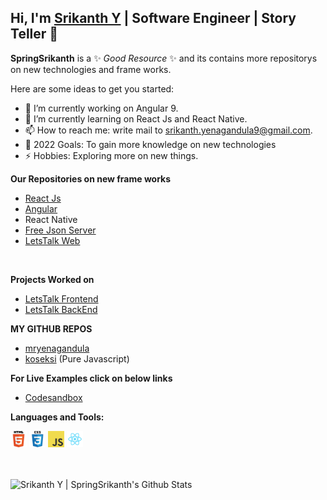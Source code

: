 ## Hi, I'm [Srikanth Y][website] | Software Engineer | Story Teller 👋

**SpringSrikanth** is a ✨ _Good Resource_ ✨ and its contains more repositorys on new technologies and frame works.

Here are some ideas to get you started:

- 🔭 I’m currently working on Angular 9.
- 🌱 I’m currently learning on React Js and React Native.
- 📫 How to reach me: write mail to srikanth.yenagandula9@gmail.com.
- 🥅 2022 Goals: To gain more knowledge on new technologies
- ⚡ Hobbies: Exploring more on new things.

**Our Repositories on new frame works** 
- [React Js][react_repo]
- [Angular][angular_repo]
- React Native
- [Free Json Server][publicjsonserverlink]
- [LetsTalk Web][website]

<br />

**Projects Worked on**
- [LetsTalk Frontend][LetsTalk_Frontend]
- [LetsTalk BackEnd][LetsTalk_BackEnd]

**MY GITHUB REPOS**
- [mryenagandula][MRYENAGANDULA]
- [koseksi][KOSEKSI] (Pure Javascript)

**For Live Examples click on below links**
- [Codesandbox][CodeSandBoxURI]

**Languages and Tools:**

<code><img alt="HTML5" width="26px" src="https://raw.githubusercontent.com/github/explore/80688e429a7d4ef2fca1e82350fe8e3517d3494d/topics/html/html.png" /></code>
<code><img alt="CSS3" width="26px" src="https://raw.githubusercontent.com/github/explore/80688e429a7d4ef2fca1e82350fe8e3517d3494d/topics/css/css.png" /></code>
<code><img alt="JavaScript" width="26px" src="https://raw.githubusercontent.com/github/explore/80688e429a7d4ef2fca1e82350fe8e3517d3494d/topics/javascript/javascript.png" /></code>
<code><img alt="React" width="26px" src="https://raw.githubusercontent.com/github/explore/80688e429a7d4ef2fca1e82350fe8e3517d3494d/topics/react/react.png" /></code>

<br />
<br />

<img align="left" alt="Srikanth Y | SpringSrikanth's Github Stats" src="https://github-readme-stats.vercel.app/api?username=springsrikanth&show_icons=true&hide_border=true" />

[react_repo]: https://github.com/SpringSrikanth/ReactJS
[angular_repo]: https://github.com/SpringSrikanth/Angular
[website]: https://letstalkclub.herokuapp.com/
[publicjsonserverlink]: https://my-json-server.typicode.com/springsrikanth/json_server
[LetsTalk_Frontend]:https://github.com/SpringSrikanth/LetsTalk
[LetsTalk_BackEnd]:https://github.com/SpringSrikanth/LetsTalk-Backend
[CodeSandBoxURI]:https://codesandbox.io/dashboard/recent?workspace

[MRYENAGANDULA]:https://github.com/mryenagandula
[KOSEKSI]:https://github.com/koseksi

